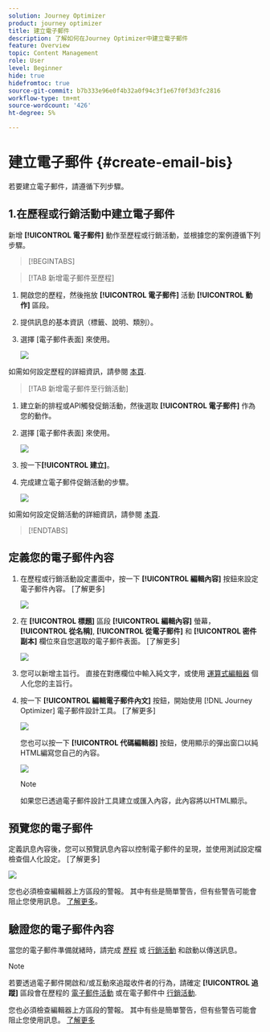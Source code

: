 ```yaml
---
solution: Journey Optimizer
product: journey optimizer
title: 建立電子郵件
description: 了解如何在Journey Optimizer中建立電子郵件
feature: Overview
topic: Content Management
role: User
level: Beginner
hide: true
hidefromtoc: true
source-git-commit: b7b333e96e0f4b32a0f94c3f1e67f0f3d3fc2816
workflow-type: tm+mt
source-wordcount: '426'
ht-degree: 5%

---
```


# 建立電子郵件 {#create-email-bis}

若要建立電子郵件，請遵循下列步驟。

## 1.在歷程或行銷活動中建立電子郵件

新增 **[!UICONTROL 電子郵件]** 動作至歷程或行銷活動，並根據您的案例遵循下列步驟。

>[!BEGINTABS]

>[!TAB 新增電子郵件至歷程]

1. 開啟您的歷程，然後拖放 **[!UICONTROL 電子郵件]** 活動 **[!UICONTROL 動作]** 區段。

1. 提供訊息的基本資訊（標籤、說明、類別）。

1. 選擇 [電子郵件表面] 來使用。

   ![](assets/email_journey.png)

如需如何設定歷程的詳細資訊，請參閱 [本頁](../building-journeys/journey-gs.md).

>[!TAB 新增電子郵件至行銷活動]

1. 建立新的排程或API觸發促銷活動，然後選取 **[!UICONTROL 電子郵件]** 作為您的動作。

1. 選擇 [電子郵件表面] 來使用。

   ![](assets/email_campaign.png)

1. 按一下&#x200B;**[!UICONTROL 建立]**。

1. 完成建立電子郵件促銷活動的步驟。

   ![](assets/email_campaign_steps.png)

<!--
From the **[!UICONTROL Action]** section, specify if you want to track how your recipients react to your delivery: you can track email opens, and/or clicks on links and buttons in your email.

![](assets/email_campaign_tracking.png)
-->

如需如何設定促銷活動的詳細資訊，請參閱 [本頁](../campaigns/get-started-with-campaigns.md).

>[!ENDTABS]

## 定義您的電子郵件內容

1. 在歷程或行銷活動設定畫面中，按一下 **[!UICONTROL 編輯內容]** 按鈕來設定電子郵件內容。 [了解更多]

   ![](assets/email_campaign_edit_content.png)

1. 在 **[!UICONTROL 標題]** 區段 **[!UICONTROL 編輯內容]** 螢幕， **[!UICONTROL 從名稱]**, **[!UICONTROL 從電子郵件]** 和 **[!UICONTROL 密件副本]** 欄位來自您選取的電子郵件表面。 [了解更多] <!--check if same for journey-->

   ![](assets/email_designer_edit_content_header.png)

1. 您可以新增主旨行。 直接在對應欄位中輸入純文字，或使用 [運算式編輯器](../personalization/personalization-build-expressions.md) 個人化您的主旨行。

1. 按一下 **[!UICONTROL 編輯電子郵件內文]** 按鈕，開始使用 [!DNL Journey Optimizer] 電子郵件設計工具。 [了解更多]

   ![](assets/email_designer_edit_email_body.png)

   您也可以按一下 **[!UICONTROL 代碼編輯器]** 按鈕，使用顯示的彈出窗口以純HTML編寫您自己的內容。

   ![](assets/email_designer_edit_code_editor.png)

   >[!NOTE]
   >
   >如果您已透過電子郵件設計工具建立或匯入內容，此內容將以HTML顯示。

## 預覽您的電子郵件

定義訊息內容後，您可以預覽訊息內容以控制電子郵件的呈現，並使用測試設定檔檢查個人化設定。 [了解更多]

![](assets/email_designer_edit_simulate.png)

您也必須檢查編輯器上方區段的警報。  其中有些是簡單警告，但有些警告可能會阻止您使用訊息。 [了解更多](alerts.md)。

## 驗證您的電子郵件內容

當您的電子郵件準備就緒時，請完成 [歷程](../building-journeys/journey-gs.md) 或 [行銷活動](../campaigns/create-campaign.md) 和啟動以傳送訊息。

>[!NOTE]
>
>若要透過電子郵件開啟和/或互動來追蹤收件者的行為，請確定 **[!UICONTROL 追蹤]** 區段會在歷程的 [電子郵件活動](../building-journeys/journeys-message.md) 或在電子郵件中 [行銷活動](../campaigns/create-campaign.md).

您也必須檢查編輯器上方區段的警報。  其中有些是簡單警告，但有些警告可能會阻止您使用訊息。 [了解更多](alerts.md)

